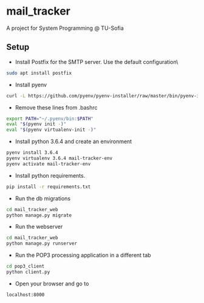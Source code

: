 # mail_tracker
A project for System Programming @ TU-Sofia

## Setup
* Install Postfix for the SMTP server. Use the default configuration\

```bash
sudo apt install postfix
```

* Install pyenv

```bash
curl -L https://github.com/pyenv/pyenv-installer/raw/master/bin/pyenv-installer | bash
```

* Remove these lines from .bashrc

```bash
export PATH="~/.pyenv/bin:$PATH"
eval "$(pyenv init -)"
eval "$(pyenv virtualenv-init -)"
```

* Install python 3.6.4 and create an environment

```bash
pyenv install 3.6.4
pyenv virtualenv 3.6.4 mail-tracker-env
pyenv activate mail-tracker-env
```

* Install python requirements.

```bash
pip install -r requirements.txt
```

* Run the db migrations

```bash
cd mail_tracker_web
python manage.py migrate
```

* Run the webserver

```bash
cd mail_tracker_web
python manage.py runserver
```

* Run the POP3 processing application in a different tab
```bash
cd pop3_client
python client.py
```
* Open your browser and go to
```
localhost:8000
```
